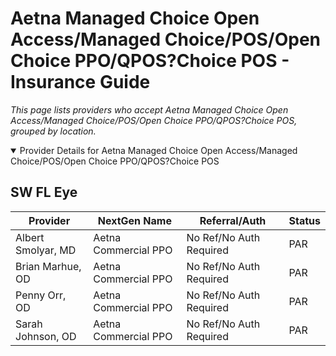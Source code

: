 # Aetna Managed Choice Open Access/Managed Choice/POS/Open Choice PPO/QPOS?Choice POS - Insurance Guide

*This page lists providers who accept Aetna Managed Choice Open Access/Managed Choice/POS/Open Choice PPO/QPOS?Choice POS, grouped by location.*

<details open><summary>Provider Details for Aetna Managed Choice Open Access/Managed Choice/POS/Open Choice PPO/QPOS?Choice POS</summary>

## SW FL Eye

| Provider | NextGen Name | Referral/Auth | Status |
|----------|-------------|--------------|--------|
| Albert Smolyar, MD | Aetna Commercial PPO | No Ref/No Auth Required | PAR |
| Brian Marhue, OD | Aetna Commercial PPO | No Ref/No Auth Required | PAR |
| Penny Orr, OD | Aetna Commercial PPO | No Ref/No Auth Required | PAR |
| Sarah Johnson, OD | Aetna Commercial PPO | No Ref/No Auth Required | PAR |

</details>


